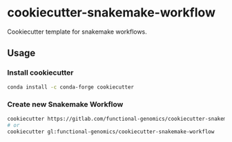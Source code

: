 # cookiecutter-snakemake-workflow

Cookiecutter template for snakemake workflows.

## Usage

### Install cookiecutter

``` sh
conda install -c conda-forge cookiecutter
```

### Create new Snakemake Workflow

``` sh
cookiecutter https://gitlab.com/functional-genomics/cookiecutter-snakemake-workflow
# or
cookiecutter gl:functional-genomics/cookiecutter-snakemake-workflow
```
